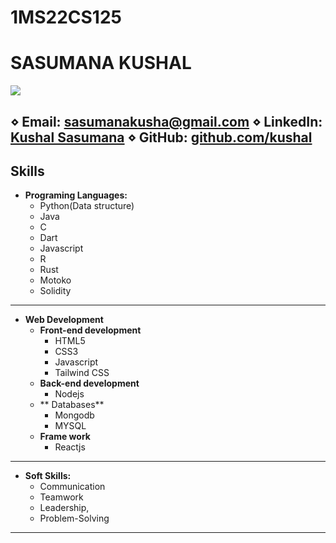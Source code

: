 # 1MS22CS125
# SASUMANA KUSHAL

<img src='https://i.imgflip.com/7abc56.jpg'></img>

⋄ **Email:** [sasumanakusha@gmail.com](mailto:sasumanakusha@gmail.com) ⋄ **LinkedIn:** [Kushal Sasumana](https://www.linkedin.com/in/kushalsasumana) ⋄ **GitHub:** [github.com/kushal](https://github.com/yourusername)
---
## Skills
- **Programing Languages:**
  - Python(Data structure)
  - Java
  - C
  - Dart
  - Javascript
  - R
  - Rust
  - Motoko
  - Solidity
---
- **Web Development** 
  - **Front-end development**
    - HTML5
    - CSS3
    - Javascript
    - Tailwind CSS
  - **Back-end development**
    -  Nodejs
  - ** Databases**
    - Mongodb
    -  MYSQL 
  - **Frame work**
    - Reactjs
---   
- **Soft Skills:**
  - Communication
  - Teamwork
  - Leadership,
  - Problem-Solving

---




